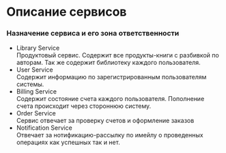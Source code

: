 # Описание сервисов
### Назначение сервиса и его зона ответственности
* Library Service<br/>
Продуктовый сервис. Содержит все продукты-книги с разбивкой по авторам. Так же содержит библиотеку каждого пользователя.
* User Service<br/>
Содержит информацию по зарегистрированным пользователям системы.
* Billing Service<br/>
Содержит состояние счета каждого пользователя. Пополнение счета происходит через стороннюю систему.
* Order Service<br/>
Сервис отвечает за проверку счетов и оформление заказов
* Notification Service<br/>
Отвечает за нотификацию-рассылку по имейлу о проведенных операциях как успешных так и нет.